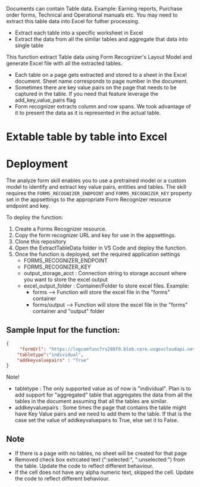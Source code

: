 Documents can contain Table data. Example: Earning reports, Purchase order forms, Technical and Operational manuals etc. You may need to extract this table data into Excel for futher processing. 
* Extract each table into a specific worksheet in Excel
* Extract the data from all the similar tables and aggregate that data into single table

 This function extract Table data using Form Recognizer's Layout Model and generate Excel file with all the extracted tables. 

* Each table on a page gets extracted and stored to a sheet in the Excel document. Sheet name corresponds to page number in the document. 
* Sometimes there are key value pairs on the page that needs to be captured in the table. If you need that feature leverage the add_key_value_pairs flag
* Form recognizer extracts column and row spans. We took advantage of it to present the data as it is represented in the actual table. 



# Extable table by table into Excel    



# Deployment    

The analyze form skill enables you to use a pretrained model or a custom model to identify and extract key value pairs, entities and tables. The skill requires the `FORMS_RECOGNIZER_ENDPOINT` and `FORMS_RECOGNIZER_KEY` property set in the appsettings to the appropriate Form Recognizer resource endpoint and key.

To deploy the function:
1. Create a Forms Recognizer resource.
2. Copy the form recognizer URL and key for use in the appsettings.
3. Clone this repository
4. Open the ExtractTableData folder in VS Code and deploy the function.
5. Once the function is deployed, set the required application settings 
    * FORMS_RECOGNIZER_ENDPOINT  
    * FORMS_RECOGNIZER_KEY
    * output_storage_acct : Connection string to storage account where you want to store the excel output
    * excel_output_folder : Container/Folder to store excel files. Example:
        * forms --> Function will store the excel file in the "forms" container
        * forms/output --> Function will store the excel file in the "forms" container and "output" folder  



## Sample Input for the function:



```json
{
     "formUrl": "https://logcomfuncfrv288f9.blob.core.usgovcloudapi.net/input/2-combined.pdf?sp=r&st=2022-10-22T20:13:16Z&se=2022-10-23T04:13:16Z&spr=https&sv=2021-06-08&sr=b&sig=fhFbkVjnETHliyz1fqoCB7SW0rhHjlE14l6Htv4jdhw%3D",
    "tabletype":"individual",
    "addkeyvaluepairs" : "True"
}
```
Note! 
* tabletype : The only supported value as of now is "individual". Plan is to add support for "aggregated" table that aggregates the data from all the tables in the document assuming that all the tables are similar.
* addkeyvaluepairs : Some times the page that contains the table might have Key Value pairs and we need to add them to the table. If that is the case set the value of addkeyvaluepairs to True, else set it to False.


## Note


* If there is a page with no tables, no sheet will be created for that page
* Removed check box extrcated text (":selected:", ":unselected:") from the table. Update the code to reflect different behaviour. 
* if the cell does not have any alpha numeric text, skipped the cell. Update the code to reflect different behaviour. 

